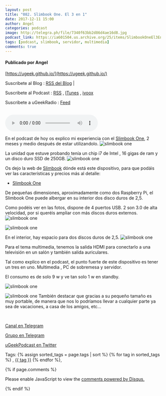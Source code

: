 ```yaml
---
layout: post
title: "082. Slimbook One. El 3 en 1"
date: 2017-12-11 15:00
author: Angel
categories: podcast
image: http://telegra.ph/file/7340f63bb2d86d4ae16d8.jpg
podcast_link: https://ia601504.us.archive.org/25/items/SlimbookOneEl3En1/SlimbookOne_El_3_en_1.mp3
tags: [podcast, slimbook, servidor, multimedia]
comments: true
---
```

#### Publicado por Angel

[https://ugeek.github.io/](https://ugeek.github.io/)

Suscribete al Blog :  [RSS del Blog](http://feeds.feedburner.com/uGeekBlog) |

Suscribete al Podcast :  [RSS](http://feeds.feedburner.com/ugeek) , [ITunes](https://itunes.apple.com/us/podcast/ugeek/id1201421866?mt=2) , [ivoox](https://www.ivoox.com/podcast-ugeek_sq_f1383493_1.html)


Suscribete a uGeekRadio : [Feed](http://feeds.feedburner.com/uGeekRadio)

<br>

<!-- ------------------------------------- url del podcast -------------------------------------------  -->
<audio controls>
  <source src="https://ia601504.us.archive.org/25/items/SlimbookOneEl3En1/SlimbookOne_El_3_en_1.mp3" type="audio/mpeg">
Your browser does not support the audio element.
</audio>

<!-- -------------------------------------Imagen -------------------------------------------  -->


<!-- -------------------------------------Descripción del podcast -------------------------------------------  -->


En el podcast de hoy os explico mi experiencia con el [Slimbook One](https://slimbook.es/one-minipc-potente#fichatecnica), 2 meses y medio después de estar utilizandolo.
![slimbook one](http://telegra.ph/file/7340f63bb2d86d4ae16d8.jpg)


La unidad que estuve probando tenía un chip i7 de Intel , 16 gigas de ram y un disco duro SSD de 250GB.
![slimbook one](http://telegra.ph/file/a5ddafc3f8c34572f75fc.jpg)

Os dejo la web de [Slimbook](https://slimbook.es/) dónde está este dispositivo, para que podáis ver las características y precios más al detalle:
-  [Slimbook One](https://slimbook.es/one-minipc-potente#fichatecnica)


De pequeñas dimensiones, aproximadamente como dos Raspberry Pi, el Slimbook One puede albergar en su interior dos disco duros de 2,5. 



Como podéis ver en las fotos, dispone de 4 puertos USB. 2 son 3.0 de alta velocidad, por si queréis ampliar con más discos duros externos. 
![slimbook one](http://telegra.ph/file/f20fb31057e0a17bedffa.jpg)


![slimbook one](http://telegra.ph/file/83a883670b9fb759a806e.jpg) 

En el interior, hay espacio para dos discos duros de 2,5. 
![slimbook one](http://telegra.ph/file/4232d02543dd9439c6399.jpg)

Para el tema multimedia, tenemos la salida HDMI para conectarlo a una televisión en un salón y también salida auriculares.

Tal como explico en el podcast, el punto fuerte de este dispositivo es tener un tres en uno. Multimedia , PC de sobremesa y servidor. 

El consumo es de solo 9 w y ve tan solo 1 w en standby.

![slimbook one](http://telegra.ph/file/801bd2e74e6bcf2dcdb81.jpg)


![slimbook one](http://telegra.ph/file/a6d91f3f1e2a7f7e919c4.jpg)
También destacar que gracias a su pequeño tamaño es muy portable, de manera que nos lo podríamos llevar a cualquier parte ya sea de vacaciones, a casa de los amigos, etc...



<br>

<!-- -------------------------------------Aquí abajo los Comentarios -------------------------------------------  -->

<!-- Begin SpeakPipe code -->
<script type="text/javascript">
(function(d){
var app = d.createElement('script'); app.type = 'text/javascript'; app.async = true;
var pt = ('https:' == document.location.protocol ? 'https://' : 'http://');
app.src = pt + 'www.speakpipe.com/loader/u33wn17v7gblat29taobg3x8q901jwfj.js';
var s = d.getElementsByTagName('script')[0]; s.parentNode.insertBefore(app, s);
})(document);
</script>
<!-- End SpeakPipe code -->




[Canal en Telegram](https://t.me/uGeek)  

[Grupo en Telegram](https://t.me/uGeekPodcast)  

[uGeekPodcast en Twitter](https://twitter.com/ugeekpodcast)

Tags: {% assign sorted_tags = page.tags | sort %} {% for tag in sorted_tags %} , <span class="tag"><a href="/tag#{{ tag }}">{{ tag }}</a></span> {% endfor %},


{% if page.comments %}
<div id="disqus_thread"></div>
<script>

/**
*  RECOMMENDED CONFIGURATION VARIABLES: EDIT AND UNCOMMENT THE SECTION BELOW TO INSERT DYNAMIC VALUES FROM YOUR PLATFORM OR CMS.
*  LEARN WHY DEFINING THESE VARIABLES IS IMPORTANT: https://disqus.com/admin/universalcode/#configuration-variables*/
/*
var disqus_config = function () {
this.page.url = PAGE_URL;  // Replace PAGE_URL with your page's canonical URL variable
this.page.identifier = PAGE_IDENTIFIER; // Replace PAGE_IDENTIFIER with your page's unique identifier variable
};
*/
(function() { // DON'T EDIT BELOW THIS LINE
var d = document, s = d.createElement('script');
s.src = 'https://https-angelbcn-github-io-ugeek.disqus.com/embed.js';
s.setAttribute('data-timestamp', +new Date());
(d.head || d.body).appendChild(s);
})();
</script>
<noscript>Please enable JavaScript to view the <a href="https://disqus.com/?ref_noscript">comments powered by Disqus.</a></noscript>

{% endif %}

<script id="dsq-count-scr" src="//https-angelbcn-github-io-ugeek.disqus.com/count.js" async></script>
